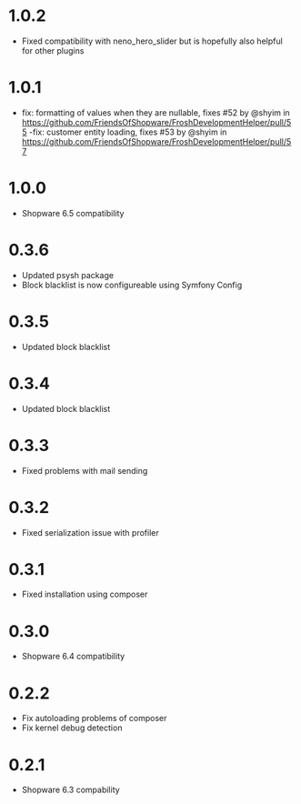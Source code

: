 # 1.0.2

- Fixed compatibility with neno_hero_slider but is hopefully also helpful for other plugins

# 1.0.1

- fix: formatting of values when they are nullable, fixes #52 by @shyim in https://github.com/FriendsOfShopware/FroshDevelopmentHelper/pull/55
-fix: customer entity loading, fixes #53 by @shyim in https://github.com/FriendsOfShopware/FroshDevelopmentHelper/pull/57

# 1.0.0

- Shopware 6.5 compatibility

# 0.3.6

- Updated psysh package
- Block blacklist is now configureable using Symfony Config

# 0.3.5

- Updated block blacklist

# 0.3.4

- Updated block blacklist

# 0.3.3

- Fixed problems with mail sending

# 0.3.2

- Fixed serialization issue with profiler

# 0.3.1

- Fixed installation using composer

# 0.3.0

- Shopware 6.4 compatibility


# 0.2.2

- Fix autoloading problems of composer
- Fix kernel debug detection

# 0.2.1

- Shopware 6.3 compability
